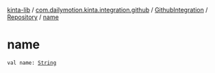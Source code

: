 [kinta-lib](../../../index.md) / [com.dailymotion.kinta.integration.github](../../index.md) / [GithubIntegration](../index.md) / [Repository](index.md) / [name](./name.md)

# name

`val name: `[`String`](https://kotlinlang.org/api/latest/jvm/stdlib/kotlin/-string/index.html)